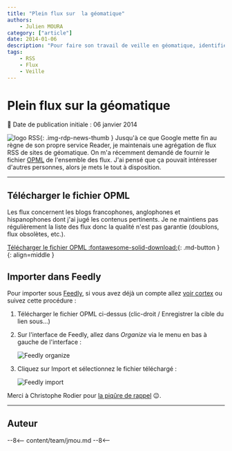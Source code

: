 ```yaml
---
title: "Plein flux sur  la géomatique"
authors:
    - Julien MOURA
category: ["article"]
date: 2014-01-06
description: "Pour faire son travail de veille en géomatique, identifier les sources interéssantes peut être fastidieux voire décourageant. Je partage mes sources sous forme d'un fichier d'échanges de flux (OPML)."
tags:
    - RSS
    - Flux
    - Veille
---
```


# Plein flux sur  la géomatique

:calendar: Date de publication initiale : 06 janvier 2014

![logo RSS](https://cdn.geotribu.fr/img/logos-icones/rss.png){: .img-rdp-news-thumb } Jusqu'à ce que Google mette fin au règne de son propre service Reader, je maintenais une agrégation de flux RSS de sites de géomatique. On m'a récemment demandé de fournir le fichier [OPML](https://fr.wikipedia.org/wiki/Outline_Processor_Markup_Language) de l'ensemble des flux. J'ai pensé que ça pouvait intéresser d'autres personnes, alors je mets le tout à disposition.

----

## Télécharger le fichier OPML

Les flux concernent les blogs francophones, anglophones et hispanophones dont j'ai jugé les contenus pertinents. Je ne maintiens pas régulièrement la liste des flux donc la qualité n'est pas garantie (doublons, flux obsolètes, etc.).

[Télécharger le fichier OPML :fontawesome-solid-download:](https://gist.githubusercontent.com/Guts/cb0ce648d6dd10d02434835be7b38865/raw/ca3cfb3ec0dbeb0a9b385fc73425235254cb7dd8/geojulien_feeds_subscriptions.opml){: .md-button }
{: align=middle }

## Importer dans Feedly

Pour importer sous [Feedly](http://feedly.com), si vous avez déjà un compte allez [voir cortex](http://feedly.com/#cortex) ou suivez cette procédure :

1. Télécharger le fichier OPML ci-dessus (clic-droit / Enregistrer la cible du lien sous...)
2. Sur l'interface de Feedly, allez dans *Organize* via le menu en bas à gauche de l'interface :

    ![Feedly organize](https://cdn.geotribu.fr/img/articles-blog-rdp/divers/flux_rss/Feedly_Organize.jpg "Feedly organize menu")

3. Cliquez sur Import et sélectionnez le fichier téléchargé :  

    ![Feedly import](https://cdn.geotribu.fr/img/articles-blog-rdp/divers/flux_rss/Feedly_ImportOPML.jpg "Feedly import opml")

Merci à Christophe Rodier pour [la piqûre de rappel](https://twitter.com/leponot/status/419136405424463872) :wink:.

----

## Auteur

--8<--
content/team/jmou.md
--8<--
